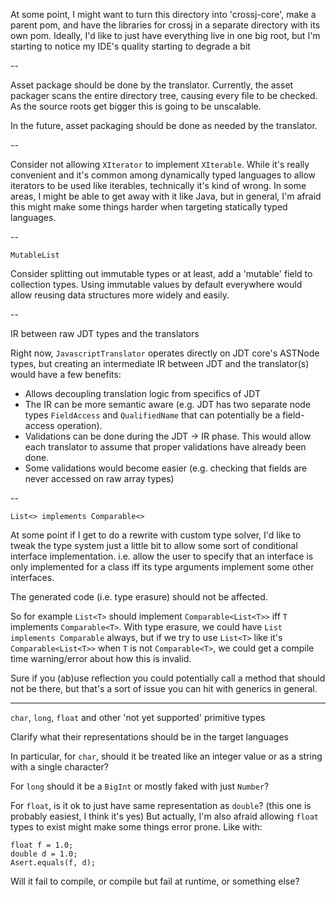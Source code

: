 At some point, I might want to turn this directory into 'crossj-core',
make a parent pom, and have the libraries for crossj in a separate
directory with its own pom.
Ideally, I'd like to just have everything live in one big root, but
I'm starting to notice my IDE's quality starting to degrade a bit

--

Asset package should be done by the translator.
Currently, the asset packager scans the entire directory tree, causing every file to be checked.
As the source roots get bigger this is going to be unscalable.

In the future, asset packaging should be done as needed by the translator.

--

Consider not allowing `XIterator` to implement `XIterable`. While it's really convenient and
it's common among dynamically typed languages to allow iterators to be used like iterables,
technically it's kind of wrong. In some areas, I might be able to get away with it like Java,
but in general, I'm afraid this might make some things harder when targeting statically typed
languages.

--

`MutableList`

Consider splitting out immutable types or at least, add a 'mutable' field to collection types.
Using immutable values by default everywhere would allow reusing data structures more widely
and easily.

--

IR between raw JDT types and the translators

Right now, `JavascriptTranslator` operates directly on JDT core's ASTNode types, but
creating an intermediate IR between JDT and the translator(s) would have a few benefits:

* Allows decoupling translation logic from specifics of JDT
* The IR can be more semantic aware (e.g. JDT has two separate node types `FieldAccess` and
    `QualifiedName` that can potentially be a field-access operation).
* Validations can be done during the JDT -> IR phase. This would allow each translator
    to assume that proper validations have already been done.
* Some validations would become easier (e.g. checking that fields are never accessed on
    raw array types)

--


`List<> implements Comparable<>`

At some point if I get to do a rewrite with custom type solver, I'd like
to tweak the type system just a little bit to allow some sort of conditional
interface implementation. i.e. allow the user to specify that an interface is
only implemented for a class iff its type arguments implement some other interfaces.

The generated code (i.e. type erasure) should not be affected.

So for example `List<T>` should implement `Comparable<List<T>>` iff `T`
implements `Comparable<T>`. With type erasure, we could have `List implements Comparable`
always, but if we try to use `List<T>` like it's `Comparable<List<T>>` when
`T` is not `Comparable<T>`, we could get a compile time warning/error about how
this is invalid.

Sure if you (ab)use reflection you could potentially call a method that should not
be there, but that's a sort of issue you can hit with generics in general.

---

`char`, `long`, `float` and other 'not yet supported' primitive types

Clarify what their representations should be in the target languages

In particular, for `char`, should it be treated like an integer value
or as a string with a single character?

For `long` should it be a `BigInt` or mostly faked with just `Number`?

For `float`, is it ok to just have same representation as `double`?
(this one is probably easiest, I think it's yes)
But actually, I'm also afraid allowing `float` types to exist
might make some things error prone. Like with:
```
float f = 1.0;
double d = 1.0;
Asert.equals(f, d);
```
Will it fail to compile, or compile but fail at runtime, or something else?
